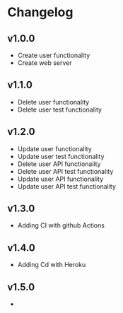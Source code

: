 # Changelog 

## v1.0.0

- Create user functionality
- Create web server

## v1.1.0

- Delete user functionality 
- Delete user test functionality

## v1.2.0

- Update user functionality
- Update user test functionality
- Delete user API functionality
- Delete user API test functionality
- Update user API functionality
- Update user API test functionality

## v1.3.0

- Adding CI with github Actions

## v1.4.0

- Adding Cd with Heroku

## v1.5.0

- 